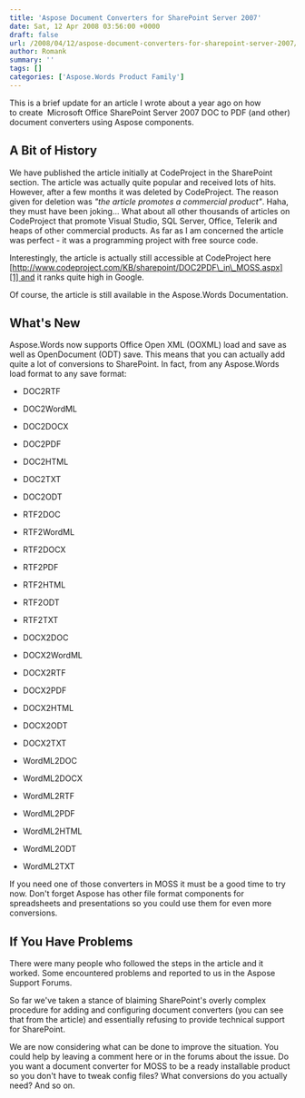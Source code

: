 ```yaml
---
title: 'Aspose Document Converters for SharePoint Server 2007'
date: Sat, 12 Apr 2008 03:56:00 +0000
draft: false
url: /2008/04/12/aspose-document-converters-for-sharepoint-server-2007/
author: Romank
summary: ''
tags: []
categories: ['Aspose.Words Product Family']
---
```


This is a brief update for an article I wrote about a year ago on how to create  Microsoft Office SharePoint Server 2007 DOC to PDF (and other) document converters using Aspose components.

## A Bit of History

We have published the article initially at CodeProject in the SharePoint section. The article was actually quite popular and received lots of hits. However, after a few months it was deleted by CodeProject. The reason given for deletion was _"the article promotes a commercial product"_. Haha, they must have been joking... What about all other thousands of articles on CodeProject that promote Visual Studio, SQL Server, Office, Telerik and heaps of other commercial products. As far as I am concerned the article was perfect - it was a programming project with free source code.

Interestingly, the article is actually still accessible at CodeProject here [http://www.codeproject.com/KB/sharepoint/DOC2PDF\_in\_MOSS.aspx][1] and it ranks quite high in Google.

Of course, the article is still available in the Aspose.Words Documentation.

## What's New

Aspose.Words now supports Office Open XML (OOXML) load and save as well as OpenDocument (ODT) save. This means that you can actually add quite a lot of conversions to SharePoint. In fact, from any Aspose.Words load format to any save format:

*   DOC2RTF
*   DOC2WordML
*   DOC2DOCX
*   DOC2PDF
*   DOC2HTML
*   DOC2TXT
*   DOC2ODT

*   RTF2DOC
*   RTF2WordML
*   RTF2DOCX
*   RTF2PDF
*   RTF2HTML
*   RTF2ODT
*   RTF2TXT

*   DOCX2DOC
*   DOCX2WordML
*   DOCX2RTF
*   DOCX2PDF
*   DOCX2HTML
*   DOCX2ODT
*   DOCX2TXT

*   WordML2DOC
*   WordML2DOCX
*   WordML2RTF
*   WordML2PDF
*   WordML2HTML
*   WordML2ODT
*   WordML2TXT

If you need one of those converters in MOSS it must be a good time to try now. Don't forget Aspose has other file format components for spreadsheets and presentations so you could use them for even more conversions.

## If You Have Problems

There were many people who followed the steps in the article and it worked. Some encountered problems and reported to us in the Aspose Support Forums.

So far we've taken a stance of blaiming SharePoint's overly complex procedure for adding and configuring document converters (you can see that from the article) and essentially refusing to provide technical support for SharePoint.

We are now considering what can be done to improve the situation. You could help by leaving a comment here or in the forums about the issue. Do you want a document converter for MOSS to be a ready installable product so you don't have to tweak config files? What conversions do you actually need? And so on.




[1]: http://www.codeproject.com/KB/sharepoint/DOC2PDF_in_MOSS.aspx




